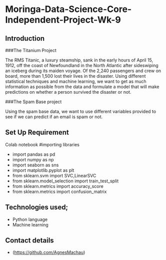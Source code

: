 # Moringa-Data-Science-Core-Independent-Project-Wk-9

## Introduction 
###The Titanium Project

The RMS Titanic, a luxury steamship, sank in the early hours of April 15, 1912, off the coast of Newfoundland in the North Atlantic after sideswiping an iceberg during its maiden voyage. Of the 2,240 passengers and crew on board, more than 1,500 lost their lives in the disaster. Using different statistical techniques and machine learning, we want to get as much information as possible from the data and formulate a model that will make predictions on whether a person survived the disaster or not.

###The Spam Base project

Using the spam base data, we want to use different variables provided to see if we can predict if an email is spam or not.


## Set Up Requirement

 Colab notebook
#importing libraries
* import pandas as pd
* import numpy as np
* import seaborn as sns
* import matplotlib.pyplot as plt
* from sklearn.svm import SVC,LinearSVC
* from sklearn.model_selection import train_test_split
* from sklearn.metrics import  accuracy_score
* from sklearn.metrics import confusion_matrix
 
## Technologies used;

 * Python language
 * Machine learning
 

 
 
## Contact details

 * (https://github.com/AgnesMachau)
